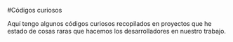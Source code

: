 #Códigos curiosos

Aquí tengo algunos códigos curiosos recopilados en proyectos que he estado de cosas raras que hacemos los desarrolladores en nuestro trabajo.
